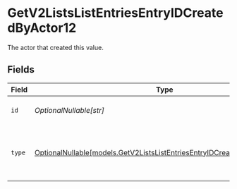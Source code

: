 # GetV2ListsListEntriesEntryIDCreatedByActor12

The actor that created this value.


## Fields

| Field                                                                                                                                      | Type                                                                                                                                       | Required                                                                                                                                   | Description                                                                                                                                |
| ------------------------------------------------------------------------------------------------------------------------------------------ | ------------------------------------------------------------------------------------------------------------------------------------------ | ------------------------------------------------------------------------------------------------------------------------------------------ | ------------------------------------------------------------------------------------------------------------------------------------------ |
| `id`                                                                                                                                       | *OptionalNullable[str]*                                                                                                                    | :heavy_minus_sign:                                                                                                                         | An ID to identify the actor.                                                                                                               |
| `type`                                                                                                                                     | [OptionalNullable[models.GetV2ListsListEntriesEntryIDCreatedByActorType12]](../models/getv2listslistentriesentryidcreatedbyactortype12.md) | :heavy_minus_sign:                                                                                                                         | The type of actor. [Read more information on actor types here](/docs/actors).                                                              |